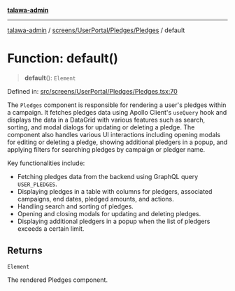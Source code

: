 [**talawa-admin**](../../../../../README.md)

***

[talawa-admin](../../../../../README.md) / [screens/UserPortal/Pledges/Pledges](../README.md) / default

# Function: default()

> **default**(): `Element`

Defined in: [src/screens/UserPortal/Pledges/Pledges.tsx:70](https://github.com/bint-Eve/talawa-admin/blob/bb9ac170c0ec806cc5423650a66bbe110c3af5d9/src/screens/UserPortal/Pledges/Pledges.tsx#L70)

The `Pledges` component is responsible for rendering a user's pledges within a campaign.
It fetches pledges data using Apollo Client's `useQuery` hook and displays the data
in a DataGrid with various features such as search, sorting, and modal dialogs for updating
or deleting a pledge. The component also handles various UI interactions including opening
modals for editing or deleting a pledge, showing additional pledgers in a popup, and
applying filters for searching pledges by campaign or pledger name.

Key functionalities include:
- Fetching pledges data from the backend using GraphQL query `USER_PLEDGES`.
- Displaying pledges in a table with columns for pledgers, associated campaigns,
  end dates, pledged amounts, and actions.
- Handling search and sorting of pledges.
- Opening and closing modals for updating and deleting pledges.
- Displaying additional pledgers in a popup when the list of pledgers exceeds a certain limit.

## Returns

`Element`

The rendered Pledges component.
